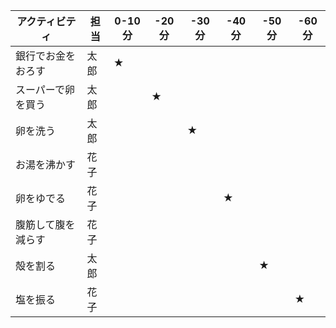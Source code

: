 
| アクティビティ     | 担当 | 0-10分 | -20分 | -30分 | -40分 | -50分 | -60分 | 
| ------------------ |---- | ------ | ----- | ----- | ----- | ----- | ----- |
| 銀行でお金をおろす | 太郎 | ★ |  |  |  |  |  |
| スーパーで卵を買う | 太郎 |  | ★ |  |  |  |  |
| 卵を洗う           | 太郎 |  |  | ★ |  |  |  |
| お湯を沸かす       | 花子 | <span style="background-color=green"> | <span style="background-color=green"> |  |  |  |  |
| 卵をゆでる         | 花子 |  |  |  | ★ |  |  |
| 腹筋して腹を減らす | 花子 |  |  |  | <span style="bgcolor=green"> | <span style="background-color=pink"> | <span style="color=pink"> |
| 殻を割る           | 太郎 |  |  |  |  | ★ |  |
| 塩を振る           | 花子 |  |  |  |  |  | ★ |
